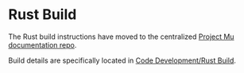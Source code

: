 # Rust Build

The Rust build instructions have moved to the centralized [Project Mu documentation repo](https://microsoft.github.io/mu/).

Build details are specifically located in [Code Development/Rust Build](https://microsoft.github.io/mu/CodeDevelopment/rust_build/).
